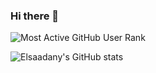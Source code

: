 ### Hi there 👋
![Most Active GitHub User Rank](https://enych6ne86o0poy.m.pipedream.net)

![Elsaadany's GitHub stats](https://github-readme-stats.vercel.app/api?username=Elsaadany427&show_icons=true&theme=vision-friendly-dark)

<!--
**Elsaadany427/Elsaadany427** is a ✨ _special_ ✨ repository because its `README.md` (this file) appears on your GitHub profile.

Here are some ideas to get you started:

- 🔭 I’m currently working on ...
- 🌱 I’m currently learning ...
- 👯 I’m looking to collaborate on ...
- 🤔 I’m looking for help with ...
- 💬 Ask me about ...
- 📫 How to reach me: ...
- 😄 Pronouns: ...
- ⚡ Fun fact: ...
-->



